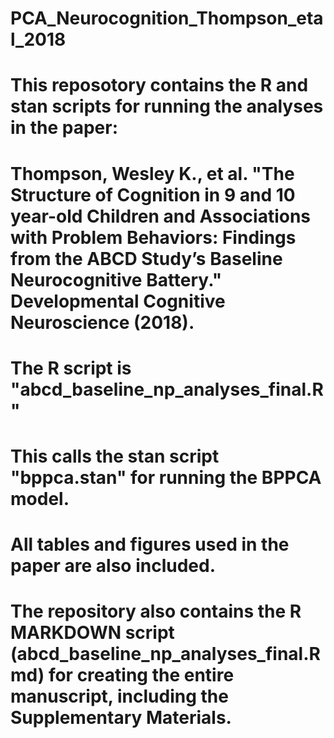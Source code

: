 # PCA_Neurocognition_Thompson_etal_2018
#
# This reposotory contains the R and stan scripts for running the analyses in the paper:
# Thompson, Wesley K., et al. "The Structure of Cognition in 9 and 10 year-old Children and Associations with Problem Behaviors: Findings from the ABCD Study’s Baseline Neurocognitive Battery." Developmental Cognitive Neuroscience (2018).
# The R script is "abcd_baseline_np_analyses_final.R"
# This calls the stan script "bppca.stan" for running the BPPCA model.
# All tables and figures used in the paper are also included.
# The repository also contains the R MARKDOWN script (abcd_baseline_np_analyses_final.Rmd) for creating the entire manuscript, including the Supplementary Materials.
 
